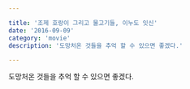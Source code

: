 ```yaml
---

title: '조제 호랑이 그리고 물고기들, 이누도 잇신'
date: '2016-09-09'
category: 'movie'
description: '도망처온 것들을 추억 할 수 있으면 좋겠다.'

---
```


도망처온 것들을 추억 할 수 있으면 좋겠다.
